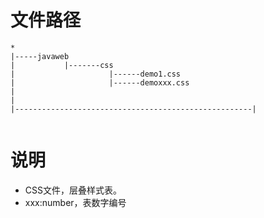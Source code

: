 # 文件路径
```
*
|-----javaweb
|           |-------css
|                     |------demo1.css
|                     |------demoxxx.css
|
|
|-----------------------------------------------------|


```
# 说明
- CSS文件，层叠样式表。
- xxx:number，表数字编号